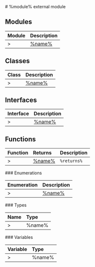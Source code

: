 <module>
# %module% external module
</module>

<module>

## Modules

| Module	   |  Description |
|:-------------|:---------------|
>| [%name%](%link%.md)     | %description% |

</module>

<class>

## Classes

| Class	   |  Description |
|:-------------|:---------------|
>| [%name%](%link%.md)     | %description% |

</class>

<interface>

## Interfaces

| Interface	   |  Description |
|:-------------|:---------------|
>| [%name%](%link%.md)   | %description%  |

</interface>

<functions>

## Functions

| Function	   | Returns | Description |
|:-------------|:------|:---------------|
>| [%name%](%link%.md) |`%returns% `   | %description%  |

</functions>

<enumeration>
### Enumerations

| Enumeration	   | Description|
|:-----------|:------------|
>|[%name%](%link%.md)    | %description% |

</enumeration>

<typedef>
### Types

| Name	   |  Type |
|:-----------|:------------|
>|%name%   | %type% |

</typedef>


<variable>
### Variables

| Variable	   | Type|
|:-----------|:------------|
>|%name%   | %type% |

</variable>
